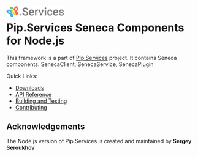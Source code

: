 # <img src="https://github.com/pip-services/pip-services/raw/master/design/Logo.png" alt="Pip.Services Logo" style="max-width:30%"> <br/> Pip.Services Seneca Components for Node.js

This framework is a part of [Pip.Services](https://github.com/pip-services/pip-services) project.
It contains Seneca components: SenecaClient, SenecaService, SenecaPlugin

Quick Links:

* [Downloads](https://github.com/pip-services-node/pip-services-node/blob/master/doc/Downloads.md)
* [API Reference]()
* [Building and Testing](https://github.com/pip-services/pip-services-node/blob/master/doc/Development.md)
* [Contributing](https://github.com/pip-services/pip-services-node/blob/master/doc/Development.md/#contrib)

## Acknowledgements

The Node.js version of Pip.Services is created and maintained by **Sergey Seroukhov**
